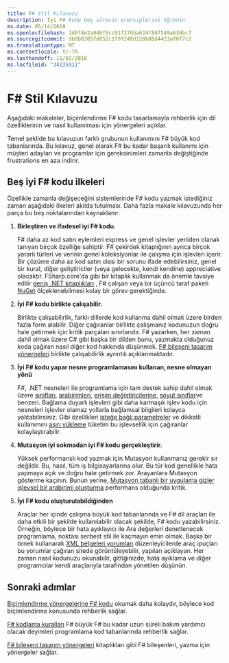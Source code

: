```yaml
---
title: F# Stil Kılavuzu
description: İyi F# kodu beş sürecin prensiplerini öğrenin.
ms.date: 05/14/2018
ms.openlocfilehash: 1d0f4e2a946f0cc91f376ba624f847549a830bc7
ms.sourcegitcommit: db8b83057d052c1f9f249d128b08d4423af0f7c2
ms.translationtype: MT
ms.contentlocale: tr-TR
ms.lasthandoff: 11/02/2018
ms.locfileid: "34235911"
---
```

# <a name="f-style-guide"></a>F# Stil Kılavuzu

Aşağıdaki makaleler, biçimlendirme F# kodu tasarlamayla rehberlik için dil özelliklerinin ve nasıl kullanılması için yönergeleri açıklar.

Temel şeklide bu kılavuzun farklı grubunun kullanımını F# büyük kod tabanlarında. Bu kılavuz, genel olarak F# bu kadar başarılı kullanımı için müşteri adayları ve programlar için gereksinimleri zamanla değiştiğinde frustrations en aza indirir.

## <a name="five-principles-of-good-f-code"></a>Beş iyi F# kodu ilkeleri

Özellikle zamanla değişeceğini sistemlerinde F# kodu yazmak istediğiniz zaman aşağıdaki ilkeleri akılda tutulması. Daha fazla makale kılavuzunda her parça bu beş noktalarından kaynaklanır.

1. **Birleştiren ve ifadesel iyi F# kodu.**

    F# daha az kod satırı eylemleri express ve genel işlevler yeniden olanak tanıyan birçok özelliğe sahiptir. F# çekirdek kitaplığının ayrıca birçok yararlı türleri ve verinin genel koleksiyonlar ile çalışma için işlevleri içerir. Bir çözüme daha az kod satırı olası bir sorunu ifade edebilirsiniz, genel bir kural, diğer geliştiriciler (veya gelecekte, kendi kendine) appreciative olacaktır. FSharp.core'da gibi bir kitaplık kullanmak da önemle tavsiye edilir [geniş .NET kitaplıkları](https://docs.microsoft.com/dotnet/api/) , F# çalışan veya bir üçüncü taraf paketi [NuGet](https://www.nuget.org/) ölçeklenebilmesi kolay bir görev gerektiğinde.

2. **İyi F# kodu birlikte çalışabilir.**

    Birlikte çalışabilirlik, farklı dillerde kod kullanma dahil olmak üzere birden fazla form alabilir. Diğer çağıranlar birlikte çalışmanız kodunuzun doğru hale getirmek için kritik parçaları sınırlarıdır. F# yazarken, her zaman dahil olmak üzere C# gibi başka bir dilden bunu, yazmakta olduğunuz koda çağıran nasıl diğer kod hakkında düşünmek. [F# bileşeni tasarım yönergeleri](component-design-guidelines.md) birlikte çalışabilirlik ayrıntılı açıklanmaktadır.

3. **İyi F# kodu yapar nesne programlamasını kullanan, nesne olmayan yönü**

    F#, .NET nesneleri ile programlama için tam destek sahip dahil olmak üzere [sınıfları](../language-reference/classes.md), [arabirimleri](../language-reference/interfaces.md), [erişim değiştiricilerine](../language-reference/access-control.md), [soyut sınıflar](../language-reference/abstract-classes.md)ve benzeri. Bağlama duyarlı işlevleri gibi daha karmaşık işlev kodu için nesneleri işlevler olamaz yollarla bağlamsal bilgileri kolayca yalıtabilirsiniz. Gibi özellikleri [isteğe bağlı parametreler](../language-reference/members/methods.md#optional-arguments) ve dikkatli kullanımını [aşırı yükleme](../language-reference/members/methods.md#overloaded-methods) tüketim bu işlevsellik için çağıranlar kolaylaştırabilir.

4. **Mutasyon iyi sokmadan iyi F# kodu gerçekleştirir.**

    Yüksek performanslı kod yazmak için Mutasyon kullanmanız gerekir sır değildir. Bu, nasıl, tüm iş bilgisayarlarına olur. Bu tür kod genellikle hata yapmaya açık ve doğru hale getirmek zor. Arayanlara Mutasyon gösterme kaçının. Bunun yerine, [Mutasyon tabanlı bir uygulama gizler işlevsel bir arabirimi oluşturma](conventions.md#performance) performans olduğunda kritik.

5. **İyi F# kodu oluşturulabildiğinden**

    Araçlar her içinde çalışma büyük kod tabanlarında ve F# dil araçları ile daha etkili bir şekilde kullanılabilir olacak şekilde, F# kodu yazabilirsiniz. Örneğin, böylece bir hata ayıklayıcı ile Ara değerleri denetlenecek programlama, noktası serbest stil ile kaçmayın emin olmak. Başka bir örnek kullanarak [XML belgeleri yorumları](../language-reference/xml-documentation.md) düzenleyicilerde araç ipuçları bu yorumlar çağıran sitede görüntüleyebilir, yapıları açıklayan. Her zaman nasıl kodunuzu okunabilir, gittiğinizde, hata ayıklama ve diğer programcılar kendi araçlarıyla tarafından yönetilen düşünün.

## <a name="next-steps"></a>Sonraki adımlar

[Biçimlendirme yönergelerine F# kodu](formatting.md) okumak daha kolaydır, böylece kod biçimlendirme konusunda rehberlik sağlar.

[F# kodlama kuralları](conventions.md) F# büyük F# bu kadar uzun süreli bakım yardımcı olacak deyimleri programlama kod tabanlarında rehberlik sağlar.

[F# bileşeni tasarım yönergeleri](component-design-guidelines.md) kitaplıkları gibi F# bileşenleri, yazma için yönergeler sağlar.
